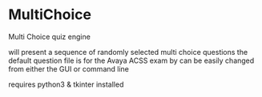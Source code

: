 # MultiChoice
Multi Choice quiz engine

will present a sequence of randomly selected multi choice questions
the default question file is for the Avaya ACSS exam by can be easily 
changed from either the GUI or command line

requires python3 & tkinter installed
 
